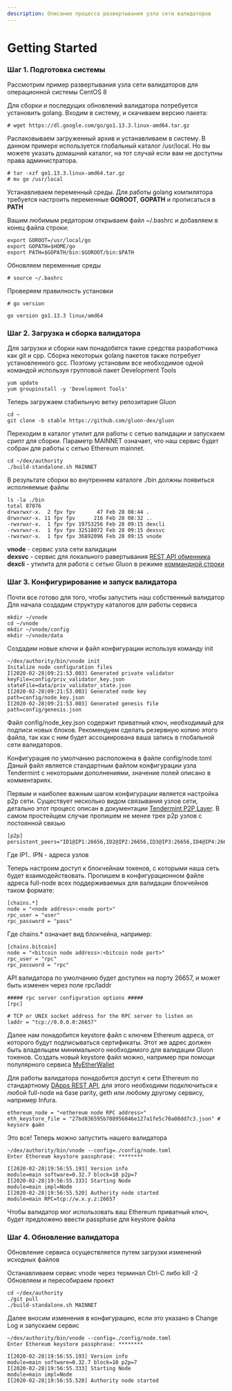 ```yaml
---
description: Описание процесса развертывания узла сети валидаторов
---
```


# Getting Started

### Шаг 1. Подготовка системы

Рассмотрим пример развертывания узла сети валидаторов для операционной системы CentOS 8

Для сборки и последущих обновлений валидатора потребуется установить golang. Входим в систему, и скачиваем версию пакета:

```text
# wget https://dl.google.com/go/go1.13.3.linux-amd64.tar.gz
```

Распаковываем загруженный архив и устанавливаем в систему. В данном примере используется глобальный каталог /usr/local. Но вы можете указать домашний каталог, на тот случай если вам не доступны права администратора.

```text
# tar -xzf go1.13.3.linux-amd64.tar.gz
# mv go /usr/local
```

Устанавливаем переменный среды. Для работы golang компилятора требуется настроить переменные **GOROOT**, **GOPATH** и прописаться в **PATH**

Вашим любимым редатором открываем файл ~/.bashrc и добавляем в конец файла строки:

```text
export GOROOT=/usr/local/go
export GOPATH=$HOME/go
export PATH=$GOPATH/bin:$GOROOT/bin:$PATH
```

Обновляем переменные среды

```text
# source ~/.bashrc
```

Проверяем правилность установки

```text
# go version

go version go1.13.3 linux/amd64
```

### Шаг 2. Загрузка и сборка валидатора

Для загрузки и сборки нам понадобятся такие средства разработчика как git и cpp. Сборка некоторых golang пакетов также потребует установленного gcc. Поэтому установим все необходимое одной командой используя групповой пакет Development Tools

```text
yum update
yum groupinstall -y 'Development Tools'
```

Теперь загружаем стабильную ветку репозитария Gluon 

```text
cd ~
git clone -b stable https://github.com/gluon-dex/gluon
```

Переходим в каталог утилит для работы с сетью валидации и запускаем срипт для сборки. Параметр MAINNET означает, что наш сервис будет собран для работы с сетью Ethereum mainnet.

```text
cd ~/dex/authority
./build-standalone.sh MAINNET
```

В результате сборки во внутреннем каталоге ./bin должны появиться исполняемые файлы

```text
ls -la ./bin
total 87076
drwxrwxr-x.  2 fpv fpv       47 Feb 28 08:44 .
drwxrwxr-x. 11 fpv fpv      216 Feb 28 08:32 ..
-rwxrwxr-x.  1 fpv fpv 19753256 Feb 28 09:15 dexcli
-rwxrwxr-x.  1 fpv fpv 32518072 Feb 28 09:15 dexsvc
-rwxrwxr-x.  1 fpv fpv 36892096 Feb 28 09:15 vnode
```

**vnode** - сервис узла сети валидации  
**dexsvc** - сервис для локального равертывания [REST API обменника](../developer/api.md)  
**dexcli** - утилита для работа с сетью Gluon в режиме [коммандной строки](command-line.md)

### Шаг 3. Конфигурирование и запуск валидатора

Почти все готово для того, чтобы запустить наш собственный валидатор  
Для начала создадим структуру каталогов для работы сервиса

```text
mkdir ~/vnode
cd ~/vnode
mkdir ~/vnode/config
mkdir ~/vnode/data
```

Создадим новые ключи и файл конфигурации используя команду init

```text
~/dex/authority/bin/vnode init
Initalize node configuration files
I[2020-02-28|09:21:53.003] Generated private validator                  keyFile=config/priv_validator_key.json stateFile=data/priv_validator_state.json
I[2020-02-28|09:21:53.003] Generated node key                           path=config/node_key.json
I[2020-02-28|09:21:53.003] Generated genesis file                       path=config/genesis.json
```

Файл config/node\_key.json содержит приватный ключ, необходимый для подписи новых блоков. Рекомендуем сделать резервную копию этого файла, так как с ним будет ассоциирована ваша запись в глобальной сети валидаторов.

Конфигурация по умолчанию расположена в файле config/node.toml  
Даный файл является стандартным файлом конфигурации узла Tendermint с некоторыми дополнениями, значение полей описано в комментариях. 

Первым и наиболее важным шагом конфигурации является настройка p2p сети. Существует несколько видом связывания узлов сети, детально этот процесс описан в документации [Tendermint P2P Layer](https://kb.certus.one/peers.html). В самом простейщем случае пропишем не менее трех p2p узлов с постоянной связью

```text
[p2p]
persistent_peers="ID1@IP1:26656,ID2@IP2:26656,ID3@IP3:26656,ID4@IP4:26656"
```

Где IP1.. IPN - адреса узлов

Теперь настроим доступ к блокчейнам токенов, с которыми наша сеть будет взаимодействовать. Пропишем в конфигурационном файле адреса full-node всех поддерживаемых для валидации блокчейнов таком формате:

```text
[chains.*]
node = "<node address>:<node port>"
rpc_user = "user"
rpc_password = "pass"
```

Где chains.\* означает вид блокчейна, например:

```text
[chains.bitcoin]
node = "<bitcoin node address>:<bitcoin node port>"
rpc_user = "rpc"
rpc_password = "rpc"
```

API валидатора по умолчанию будет доступен на порту 26657, и может быть изменен через поле rpc/laddr

```text
##### rpc server configuration options #####
[rpc]

# TCP or UNIX socket address for the RPC server to listen on
laddr = "tcp://0.0.0.0:26657"
```

Далее нам понадобится keystore файл с ключем Ethereum адреса, от которого будут подписываться сертификаты. Этот же адрес должен быть владельцем минимального необходимого для валидации Gluon токенов. Создать новый keystore файл можно, например при помощи популярного сервиса [MyEtherWallet](https://www.myetherwallet.com)

Для работы валидатора понадобится доступ к сети Ethereum по стандартному [DApps REST API](https://github.com/ethereum/wiki/wiki/JSON-RPC), для этого необходими подключиться к любой full-node на базе parity, geth или любому другому сервису, например Infura.

```text
ethereum_node = "<ethereum node RPC address>"
eth_keystore_file = "27bd836595b708956046e127a1fe5c70a08dd7c3.json" # keysore файл 
```

Это все! Теперь можно запустить нашего валидатора

```text
~/dex/authority/bin/vnode --config=./config/node.toml
Enter Ethereum keystore passphrase: ********

I[2020-02-28|19:56:55.193] Version info                                 module=main software=0.32.7 block=10 p2p=7
I[2020-02-28|19:56:55.333] Starting Node                                module=main impl=Node
I[2020-02-28|19:56:55.520] Authority node started                       module=main RPC=tcp://w.x.y.z:26657
```

Чтобы валидатор мог использовать ваш Ethereum приватный ключ, будет предложено ввести passphase для keystore файла

### Шаг 4. Обновление валидатора

Обновление сервиса осуществляется путем загрузки изменений исходных файлов

Останавливаем сервис vnode через терминал Ctrl-C либо kill -2  
Обновляем и пересобираем проект

```text
cd ~/dex/authority
./git pull
./build-standalone.sh MAINNET
```

Далее вносим изменения в конфигурацию, если это указано в Change Log и запускаем сервис

```text
~/dex/authority/bin/vnode --config=./config/node.toml
Enter Ethereum keystore passphrase: ********

I[2020-02-28|19:56:55.193] Version info                                 module=main software=0.32.7 block=10 p2p=7
I[2020-02-28|19:56:55.333] Starting Node                                module=main impl=Node
I[2020-02-28|19:56:55.520] Authority node started  
```

